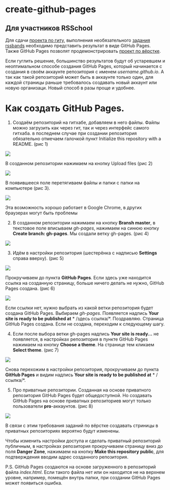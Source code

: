 # create-github-pages
## Для участников RSSchool

Для сдачи [проекта по  гиту](https://github.com/rolling-scopes-school/tasks/blob/2018-Q3/tasks/git-markdown.md), выполнения необязательного [задания rssbands](https://github.com/RenardBY/rssbands-task01) необходимо представить результат в виде GitHub Pages. Также GitHub Pages позволят продемонстрировать [проект по вёрстке](https://github.com/rolling-scopes-school/tasks/blob/2018-Q3/tasks/markup_d1_Hexal.md).  

Если гуглить решение, большинство результатов будут об устаревшем и неоптимальном способе  создания GitHub Pages, который начинается с создания в своём аккаунте репозитория с именем *username.github.io*. А так как такой репозиторий может быть в аккаунте только один, для каждой страницы раньше требовалось создавать новый аккаунт или новую организаци. Новый способ в разы проще и удобнее. 

# Как создать GitHub Pages.

1. Создаём репозиторий на гитхабе, добавляем в него файлы. Файлы можно загрузить как через гит, так и через интерфейс самого гитхаба. в последнем случае при создании репозитория обязательно отмечаем галочкой пункт Initialize this repository with a README. (рис 1) 

![](https://s8.hostingkartinok.com/uploads/images/2019/02/6318975414e0b48208ba036719ba8d22.png)

В созданном репозитории нажимаем на кнопку Upload files (рис 2) 


![](https://s8.hostingkartinok.com/uploads/images/2019/02/a15df1fcfdee907d1d1b2f1b061c3f73.png)

В появившееся поле перетягиваем файлы и папки с папки на компьютере (рис 3). 

![](https://s8.hostingkartinok.com/uploads/images/2019/02/080244d47018a70190b0421120a4619e.png)

Эта возможность хорошо работает в Google Chrome, в других браузерах могут быть проблемы 

2. В созданном репозитории нажимаем на кнопку **Bransh master**, в текстовое поле вписываем *gh-pages*, нажимаем на синюю кнопку **Create branch: gh-pages**. Мы создали ветку gh-pages. (рис 4)

![](https://s8.hostingkartinok.com/uploads/images/2019/02/4ae38c626c900050323ffc4dab8b828a.png)

3. Идём в настройки репозитория (шестерёнка с надписью **Settings** справа вверху). (рис 5)

![](https://s8.hostingkartinok.com/uploads/images/2019/02/e6f78ad16cec0ef8413b5ba6d32bce35.png)

Прокручиваем до пункта **GitHub Pages**. Если здесь уже находится ссылка на созданную страницу, больше ничего делать не нужно, GitHub Pages создана. (рис 6)  

![](https://s8.hostingkartinok.com/uploads/images/2019/02/993f3106184bf91f34f915c4dff21b7c.png)

Если ссылки нет, нужно выбрать из какой ветки репозитория будет создана GitHub Pages. Выбираем *gh-pages*. Появляется надпись **Your site is ready to be published at** * /здесь ссылка/*. Поздравляю. Страница GitHub Pages создана. Если не создана, переходим к следующему шагу.

4. Если после выбора ветки gh-pages надпись **Your site is ready...** не появляется, в настройках репозитория в пункте GitHub Pages нажимаем на кнопку **Choose a theme**. На странице тем кликаем **Select theme**. (рис 7)

![](https://s8.hostingkartinok.com/uploads/images/2019/02/fcba1c8eb04c469a4182570d906cd582.png)

Снова перехожим в настройки репозитория, прокручиваем до пункта **GitHub Pages** и видим надпись **Your site is ready to be published at** * /ссылка/*.

5. Про приватные репозитории. Созданная на основе приватного репозитория GitHub Pages будет общедоступной. Но создавать GitHub Pages на основе приватных репозиториев могут только пользователи **pro**-аккаунтов. (рис 8)

![](https://s8.hostingkartinok.com/uploads/images/2019/02/5db043286c1657ff386408caa85c670f.png)

В связи с этим требования заданий по вёрстке создавать стриницы в приватных репозиториях вероятно будут изменены.

Чтобы изменить настройки доступа и сделать приватный репозиторий публичным, в настройках репозитория прокручиваем страницу вниз до поля **Danger Zone**, нажимаем на кнопку **Make this repository public**, для подтверждения вводим адрес созданного репозитория.

P.S. GitHub Pages создаются на основе загруженного в репозиторий файла *index.html*. Если такого файла нет или он находится не на верхнем уровне, например, помещён внутрь папки, при создании GitHub Pages может появиться ошибка. 
